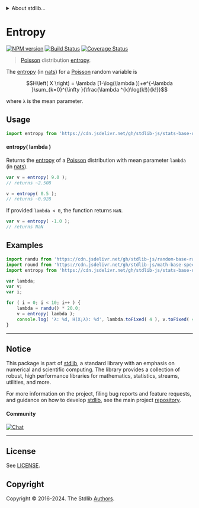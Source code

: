 <!--

@license Apache-2.0

Copyright (c) 2018 The Stdlib Authors.

Licensed under the Apache License, Version 2.0 (the "License");
you may not use this file except in compliance with the License.
You may obtain a copy of the License at

   http://www.apache.org/licenses/LICENSE-2.0

Unless required by applicable law or agreed to in writing, software
distributed under the License is distributed on an "AS IS" BASIS,
WITHOUT WARRANTIES OR CONDITIONS OF ANY KIND, either express or implied.
See the License for the specific language governing permissions and
limitations under the License.

-->


<details>
  <summary>
    About stdlib...
  </summary>
  <p>We believe in a future in which the web is a preferred environment for numerical computation. To help realize this future, we've built stdlib. stdlib is a standard library, with an emphasis on numerical and scientific computation, written in JavaScript (and C) for execution in browsers and in Node.js.</p>
  <p>The library is fully decomposable, being architected in such a way that you can swap out and mix and match APIs and functionality to cater to your exact preferences and use cases.</p>
  <p>When you use stdlib, you can be absolutely certain that you are using the most thorough, rigorous, well-written, studied, documented, tested, measured, and high-quality code out there.</p>
  <p>To join us in bringing numerical computing to the web, get started by checking us out on <a href="https://github.com/stdlib-js/stdlib">GitHub</a>, and please consider <a href="https://opencollective.com/stdlib">financially supporting stdlib</a>. We greatly appreciate your continued support!</p>
</details>

# Entropy

[![NPM version][npm-image]][npm-url] [![Build Status][test-image]][test-url] [![Coverage Status][coverage-image]][coverage-url] <!-- [![dependencies][dependencies-image]][dependencies-url] -->

> [Poisson][poisson-distribution] distribution [entropy][entropy].

<!-- Section to include introductory text. Make sure to keep an empty line after the intro `section` element and another before the `/section` close. -->

<section class="intro">

The [entropy][entropy] (in [nats][nats]) for a [Poisson][poisson-distribution] random variable is

<!-- <equation class="equation" label="eq:poisson_entropy" align="center" raw="H\left( X \right) = \lambda [1-\log(\lambda )]+e^{-\lambda }\sum_{k=0}^{\infty }{\frac{\lambda ^{k}\log(k!)}{k!}}" alt="Entropy for a Poisson distribution."> -->

```math
H\left( X \right) = \lambda [1-\log(\lambda )]+e^{-\lambda }\sum_{k=0}^{\infty }{\frac{\lambda ^{k}\log(k!)}{k!}}
```

<!-- <div class="equation" align="center" data-raw-text="H\left( X \right) = \lambda [1-\log(\lambda )]+e^{-\lambda }\sum_{k=0}^{\infty }{\frac{\lambda ^{k}\log(k!)}{k!}}" data-equation="eq:poisson_entropy">
    <img src="https://cdn.jsdelivr.net/gh/stdlib-js/stdlib@51534079fef45e990850102147e8945fb023d1d0/lib/node_modules/@stdlib/stats/base/dists/poisson/entropy/docs/img/equation_poisson_entropy.svg" alt="Entropy for a Poisson distribution.">
    <br>
</div> -->

<!-- </equation> -->

where `λ` is the mean parameter.

</section>

<!-- /.intro -->

<!-- Package usage documentation. -->



<section class="usage">

## Usage

```javascript
import entropy from 'https://cdn.jsdelivr.net/gh/stdlib-js/stats-base-dists-poisson-entropy@v0.2.1-deno/mod.js';
```

#### entropy( lambda )

Returns the [entropy][entropy] of a [Poisson][poisson-distribution] distribution with mean parameter `lambda` (in [nats][nats]).

```javascript
var v = entropy( 9.0 );
// returns ~2.508

v = entropy( 0.5 );
// returns ~0.928
```

If provided `lambda < 0`, the function returns `NaN`.

```javascript
var v = entropy( -1.0 );
// returns NaN
```

</section>

<!-- /.usage -->

<!-- Package usage notes. Make sure to keep an empty line after the `section` element and another before the `/section` close. -->

<section class="notes">

</section>

<!-- /.notes -->

<!-- Package usage examples. -->

<section class="examples">

## Examples

<!-- eslint no-undef: "error" -->

```javascript
import randu from 'https://cdn.jsdelivr.net/gh/stdlib-js/random-base-randu@deno/mod.js';
import round from 'https://cdn.jsdelivr.net/gh/stdlib-js/math-base-special-round@deno/mod.js';
import entropy from 'https://cdn.jsdelivr.net/gh/stdlib-js/stats-base-dists-poisson-entropy@v0.2.1-deno/mod.js';

var lambda;
var v;
var i;

for ( i = 0; i < 10; i++ ) {
    lambda = randu() * 20.0;
    v = entropy( lambda );
    console.log( 'λ: %d, H(X;λ): %d', lambda.toFixed( 4 ), v.toFixed( 4 ) );
}
```

</section>

<!-- /.examples -->

<!-- Section to include cited references. If references are included, add a horizontal rule *before* the section. Make sure to keep an empty line after the `section` element and another before the `/section` close. -->

<section class="references">

</section>

<!-- /.references -->

<!-- Section for related `stdlib` packages. Do not manually edit this section, as it is automatically populated. -->

<section class="related">

</section>

<!-- /.related -->

<!-- Section for all links. Make sure to keep an empty line after the `section` element and another before the `/section` close. -->


<section class="main-repo" >

* * *

## Notice

This package is part of [stdlib][stdlib], a standard library with an emphasis on numerical and scientific computing. The library provides a collection of robust, high performance libraries for mathematics, statistics, streams, utilities, and more.

For more information on the project, filing bug reports and feature requests, and guidance on how to develop [stdlib][stdlib], see the main project [repository][stdlib].

#### Community

[![Chat][chat-image]][chat-url]

---

## License

See [LICENSE][stdlib-license].


## Copyright

Copyright &copy; 2016-2024. The Stdlib [Authors][stdlib-authors].

</section>

<!-- /.stdlib -->

<!-- Section for all links. Make sure to keep an empty line after the `section` element and another before the `/section` close. -->

<section class="links">

[npm-image]: http://img.shields.io/npm/v/@stdlib/stats-base-dists-poisson-entropy.svg
[npm-url]: https://npmjs.org/package/@stdlib/stats-base-dists-poisson-entropy

[test-image]: https://github.com/stdlib-js/stats-base-dists-poisson-entropy/actions/workflows/test.yml/badge.svg?branch=v0.2.1
[test-url]: https://github.com/stdlib-js/stats-base-dists-poisson-entropy/actions/workflows/test.yml?query=branch:v0.2.1

[coverage-image]: https://img.shields.io/codecov/c/github/stdlib-js/stats-base-dists-poisson-entropy/main.svg
[coverage-url]: https://codecov.io/github/stdlib-js/stats-base-dists-poisson-entropy?branch=main

<!--

[dependencies-image]: https://img.shields.io/david/stdlib-js/stats-base-dists-poisson-entropy.svg
[dependencies-url]: https://david-dm.org/stdlib-js/stats-base-dists-poisson-entropy/main

-->

[chat-image]: https://img.shields.io/gitter/room/stdlib-js/stdlib.svg
[chat-url]: https://app.gitter.im/#/room/#stdlib-js_stdlib:gitter.im

[stdlib]: https://github.com/stdlib-js/stdlib

[stdlib-authors]: https://github.com/stdlib-js/stdlib/graphs/contributors

[umd]: https://github.com/umdjs/umd
[es-module]: https://developer.mozilla.org/en-US/docs/Web/JavaScript/Guide/Modules

[deno-url]: https://github.com/stdlib-js/stats-base-dists-poisson-entropy/tree/deno
[deno-readme]: https://github.com/stdlib-js/stats-base-dists-poisson-entropy/blob/deno/README.md
[umd-url]: https://github.com/stdlib-js/stats-base-dists-poisson-entropy/tree/umd
[umd-readme]: https://github.com/stdlib-js/stats-base-dists-poisson-entropy/blob/umd/README.md
[esm-url]: https://github.com/stdlib-js/stats-base-dists-poisson-entropy/tree/esm
[esm-readme]: https://github.com/stdlib-js/stats-base-dists-poisson-entropy/blob/esm/README.md
[branches-url]: https://github.com/stdlib-js/stats-base-dists-poisson-entropy/blob/main/branches.md

[stdlib-license]: https://raw.githubusercontent.com/stdlib-js/stats-base-dists-poisson-entropy/main/LICENSE

[poisson-distribution]: https://en.wikipedia.org/wiki/Poisson_distribution

[entropy]: https://en.wikipedia.org/wiki/Entropy_%28information_theory%29

[nats]: https://en.wikipedia.org/wiki/Nat_%28unit%29

</section>

<!-- /.links -->

